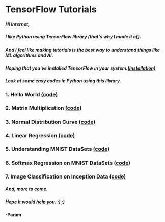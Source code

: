 # TensorFlow Tutorials

##### Hi Internet,

##### I like Python using TensorFlow library (that's why I made it of).

##### And I feel like making tutorials is the best way to understand things like ML algorithms and AI. 

##### Hoping that you've installed TensorFlow in your system.<url><a href="https://www.tensorflow.org/versions/r0.8/get_started/os_setup.html">(Installation)</a></url> 

##### Look at some easy codes in Python using this library.

### 1. Hello World <url><a href="https://github.com/paramsingh96/TensorFlow-Tutorials/blob/master/HelloWorld.py">(code)</url></a>
### 2. Matrix Multiplication <url><a href="https://github.com/paramsingh96/TensorFlow-Tutorials/blob/master/MatrixMultiplication.py">(code)</url></a>
### 3. Normal Distribution Curve <url><a href="https://github.com/paramsingh96/TensorFlow-Tutorials/blob/master/NormalDistribution.py">(code)</url></a>
### 4. Linear Regression <url><a href="https://github.com/paramsingh96/TensorFlow-Tutorials/blob/master/LinearRegression.py">(code)</url></a>
### 5. Understanding MNIST DataSets <url><a href="https://github.com/paramsingh96/TensorFlow-Tutorials/blob/master/MNIST.py">(code)</url></a>
### 6. Softmax Regression on MNIST DataSets <url><a href="https://github.com/paramsingh96/TensorFlow-Tutorials/blob/master/SoftmaxRegressionMNIST.py">(code)</url></a>
### 7. Image Classification on Inception Data <url><a href="https://github.com/paramsingh96/TensorFlow-Tutorials/blob/master/ImageClassification.py">(code)</url></a>

##### And, more to come.

##### Hope It would help you. :) ;)

#### -Param

